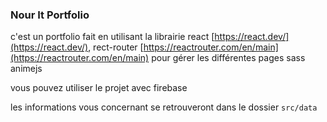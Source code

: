 ### Nour It Portfolio

c'est un portfolio fait en utilisant la librairie react [https://react.dev/](https://react.dev/),
rect-router [https://reactrouter.com/en/main](https://reactrouter.com/en/main) pour gérer les différentes pages
sass
animejs 

vous pouvez utiliser le projet avec firebase

les informations vous concernant se retrouveront dans le dossier ```src/data```